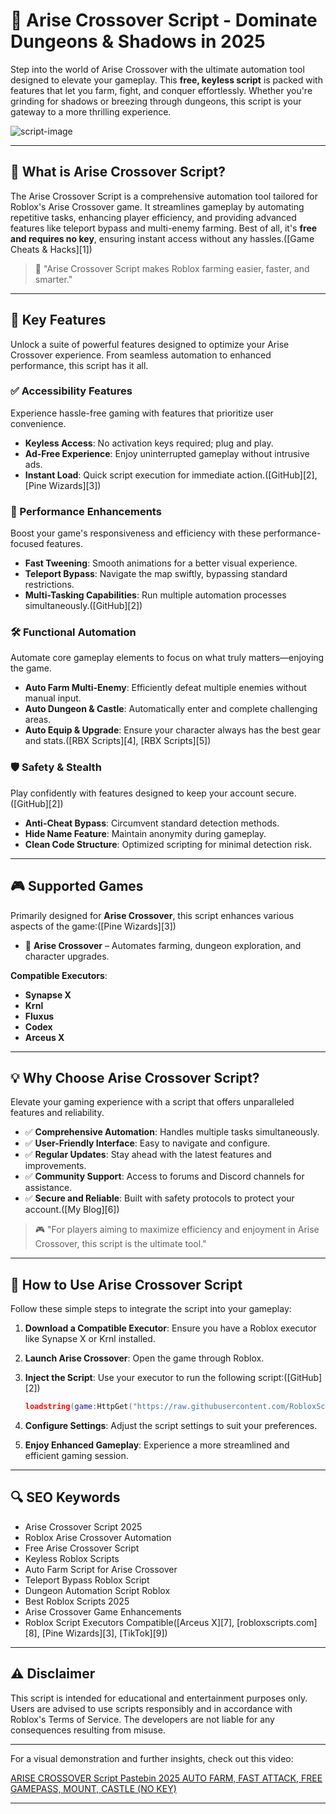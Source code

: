 # 🔵 Arise Crossover Script - Dominate Dungeons & Shadows in 2025

Step into the world of Arise Crossover with the ultimate automation tool designed to elevate your gameplay. This **free, keyless script** is packed with features that let you farm, fight, and conquer effortlessly. Whether you're grinding for shadows or breezing through dungeons, this script is your gateway to a more thrilling experience.

![script-image](image-link-placeholder)

---

## 🎯 What is Arise Crossover Script?

The Arise Crossover Script is a comprehensive automation tool tailored for Roblox's Arise Crossover game. It streamlines gameplay by automating repetitive tasks, enhancing player efficiency, and providing advanced features like teleport bypass and multi-enemy farming. Best of all, it's **free and requires no key**, ensuring instant access without any hassles.([Game Cheats & Hacks][1])

> 🔵 "Arise Crossover Script makes Roblox farming easier, faster, and smarter."

---

## 🌟 Key Features

Unlock a suite of powerful features designed to optimize your Arise Crossover experience. From seamless automation to enhanced performance, this script has it all.

### ✅ Accessibility Features

Experience hassle-free gaming with features that prioritize user convenience.

* **Keyless Access**: No activation keys required; plug and play.
* **Ad-Free Experience**: Enjoy uninterrupted gameplay without intrusive ads.
* **Instant Load**: Quick script execution for immediate action.([GitHub][2], [Pine Wizards][3])

### 🚀 Performance Enhancements

Boost your game's responsiveness and efficiency with these performance-focused features.

* **Fast Tweening**: Smooth animations for a better visual experience.
* **Teleport Bypass**: Navigate the map swiftly, bypassing standard restrictions.
* **Multi-Tasking Capabilities**: Run multiple automation processes simultaneously.([GitHub][2])

### 🛠️ Functional Automation

Automate core gameplay elements to focus on what truly matters—enjoying the game.

* **Auto Farm Multi-Enemy**: Efficiently defeat multiple enemies without manual input.
* **Auto Dungeon & Castle**: Automatically enter and complete challenging areas.
* **Auto Equip & Upgrade**: Ensure your character always has the best gear and stats.([RBX Scripts][4], [RBX Scripts][5])

### 🛡️ Safety & Stealth

Play confidently with features designed to keep your account secure.([GitHub][2])

* **Anti-Cheat Bypass**: Circumvent standard detection methods.
* **Hide Name Feature**: Maintain anonymity during gameplay.
* **Clean Code Structure**: Optimized scripting for minimal detection risk.

---

## 🎮 Supported Games

Primarily designed for **Arise Crossover**, this script enhances various aspects of the game:([Pine Wizards][3])

* 🥭 **Arise Crossover** – Automates farming, dungeon exploration, and character upgrades.

**Compatible Executors**:

* **Synapse X**
* **Krnl**
* **Fluxus**
* **Codex**
* **Arceus X**

---

## 💡 Why Choose Arise Crossover Script?

Elevate your gaming experience with a script that offers unparalleled features and reliability.

* ✅ **Comprehensive Automation**: Handles multiple tasks simultaneously.
* ✅ **User-Friendly Interface**: Easy to navigate and configure.
* ✅ **Regular Updates**: Stay ahead with the latest features and improvements.
* ✅ **Community Support**: Access to forums and Discord channels for assistance.
* ✅ **Secure and Reliable**: Built with safety protocols to protect your account.([My Blog][6])

> 🎮 "For players aiming to maximize efficiency and enjoyment in Arise Crossover, this script is the ultimate tool."

---

## 🧠 How to Use Arise Crossover Script

Follow these simple steps to integrate the script into your gameplay:

1. **Download a Compatible Executor**: Ensure you have a Roblox executor like Synapse X or Krnl installed.
2. **Launch Arise Crossover**: Open the game through Roblox.
3. **Inject the Script**: Use your executor to run the following script:([GitHub][2])

   ```lua
   loadstring(game:HttpGet("https://raw.githubusercontent.com/RobloxScriptsMan/Arise-Crossover/refs/heads/main/Arise%20Crossover%20Script.lua"))()
   ```



4. **Configure Settings**: Adjust the script settings to suit your preferences.
5. **Enjoy Enhanced Gameplay**: Experience a more streamlined and efficient gaming session.

---

## 🔍 SEO Keywords

* Arise Crossover Script 2025
* Roblox Arise Crossover Automation
* Free Arise Crossover Script
* Keyless Roblox Scripts
* Auto Farm Script for Arise Crossover
* Teleport Bypass Roblox Script
* Dungeon Automation Script Roblox
* Best Roblox Scripts 2025
* Arise Crossover Game Enhancements
* Roblox Script Executors Compatible([Arceus X][7], [robloxscripts.com][8], [Pine Wizards][3], [TikTok][9])

---

## ⚠️ Disclaimer

This script is intended for educational and entertainment purposes only. Users are advised to use scripts responsibly and in accordance with Roblox's Terms of Service. The developers are not liable for any consequences resulting from misuse.

---

For a visual demonstration and further insights, check out this video:

[ARISE CROSSOVER Script Pastebin 2025 AUTO FARM, FAST ATTACK, FREE GAMEPASS, MOUNT, CASTLE (NO KEY)](https://www.youtube.com/watch?v=tKw5Axy9Tt8&utm_source=chatgpt.com)

---
